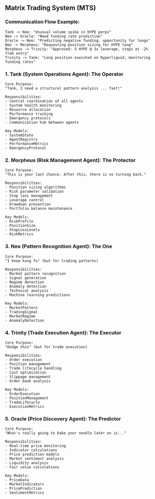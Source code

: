 ## Matrix Trading System (MTS)

### Communication Flow Example:

```
Tank -> Neo: "Unusual volume spike in HYPE perps"
Neo -> Oracle: "Need funding rate prediction"
Oracle -> Neo: "Predicting negative funding, opportunity for longs"
Neo -> Morpheus: "Requesting position sizing for HYPE long"
Morpheus -> Trinity: "Approved: 5 HYPE @ 3x leverage, stops at -2% from entry"
Trinity -> Tank: "Long position executed on Hyperliquid, monitoring funding rates"
```

### 1. Tank (System Operations Agent): The Operator

```
Core Purpose:
"Tank, I need a structural pattern analysis ... fast!"

Responsibilities:
- Central coordination of all agents
- System health monitoring
- Resource allocation
- Performance tracking
- Emergency protocols
- Communication hub between agents

Key Models:
- SystemState
- AgentRegistry
- PerformanceMetrics
- EmergencyProtocol
```

### 2. Morpheus (Risk Management Agent): The Protector

```
Core Purpose:
"This is your last chance. After this, there is no turning back."

Responsibilities:
- Position sizing algorithms
- Risk parameter validation
- Stop loss management
- Leverage control
- Drawdown prevention
- Portfolio balance maintenance

Key Models:
- RiskProfile
- PositionSize
- StopLossLevels
- RiskMetrics
```

### 3. Neo (Pattern Recognition Agent): The One

```
Core Purpose:
"I know kung fu" (but for trading patterns)

Responsibilities:
- Market pattern recognition
- Signal generation
- Regime detection
- Anomaly detection
- Technical analysis
- Machine learning predictions

Key Models:
- MarketPattern
- TradingSignal
- MarketRegime
- AnomalyDetection
```

### 4. Trinity (Trade Execution Agent): The Executor

```
Core Purpose:
"Dodge this" (but for trade execution)

Responsibilities:
- Order execution
- Position management
- Trade lifecycle handling
- Cost optimization
- Slippage management
- Order book analysis

Key Models:
- OrderExecution
- PositionManagement
- TradeLifecycle
- ExecutionMetrics
```

### 5. Oracle (Price Discovery Agent): The Predictor

```
Core Purpose:
"What's really going to bake your noodle later on is..."

Responsibilities:
- Real-time price monitoring
- Indicator calculations
- Price prediction models
- Market sentiment analysis
- Liquidity analysis
- Fair value calculations

Key Models:
- PriceData
- MarketIndicators
- PricePrediction
- SentimentMetrics
```
